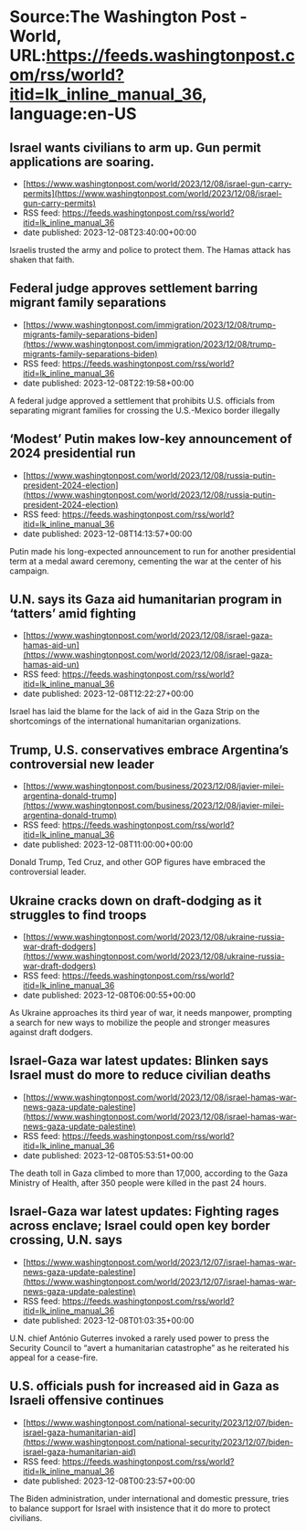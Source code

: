 # Source:The Washington Post - World, URL:https://feeds.washingtonpost.com/rss/world?itid=lk_inline_manual_36, language:en-US

## Israel wants civilians to arm up. Gun permit applications are soaring.
 - [https://www.washingtonpost.com/world/2023/12/08/israel-gun-carry-permits](https://www.washingtonpost.com/world/2023/12/08/israel-gun-carry-permits)
 - RSS feed: https://feeds.washingtonpost.com/rss/world?itid=lk_inline_manual_36
 - date published: 2023-12-08T23:40:00+00:00

Israelis trusted the army and police to protect them. The Hamas attack has shaken that faith.

## Federal judge approves settlement barring migrant family separations
 - [https://www.washingtonpost.com/immigration/2023/12/08/trump-migrants-family-separations-biden](https://www.washingtonpost.com/immigration/2023/12/08/trump-migrants-family-separations-biden)
 - RSS feed: https://feeds.washingtonpost.com/rss/world?itid=lk_inline_manual_36
 - date published: 2023-12-08T22:19:58+00:00

A federal judge approved a settlement that prohibits U.S. officials from separating migrant families for crossing the U.S.-Mexico border illegally

## ‘Modest’ Putin makes low-key announcement of 2024 presidential run
 - [https://www.washingtonpost.com/world/2023/12/08/russia-putin-president-2024-election](https://www.washingtonpost.com/world/2023/12/08/russia-putin-president-2024-election)
 - RSS feed: https://feeds.washingtonpost.com/rss/world?itid=lk_inline_manual_36
 - date published: 2023-12-08T14:13:57+00:00

Putin made his long-expected announcement to run for another presidential term at a medal award ceremony, cementing the war at the center of his campaign.

## U.N. says its Gaza aid humanitarian program in ‘tatters’ amid fighting
 - [https://www.washingtonpost.com/world/2023/12/08/israel-gaza-hamas-aid-un](https://www.washingtonpost.com/world/2023/12/08/israel-gaza-hamas-aid-un)
 - RSS feed: https://feeds.washingtonpost.com/rss/world?itid=lk_inline_manual_36
 - date published: 2023-12-08T12:22:27+00:00

Israel has laid the blame for the lack of aid in the Gaza Strip on the shortcomings of the international humanitarian organizations.

## Trump, U.S. conservatives embrace Argentina’s controversial new leader
 - [https://www.washingtonpost.com/business/2023/12/08/javier-milei-argentina-donald-trump](https://www.washingtonpost.com/business/2023/12/08/javier-milei-argentina-donald-trump)
 - RSS feed: https://feeds.washingtonpost.com/rss/world?itid=lk_inline_manual_36
 - date published: 2023-12-08T11:00:00+00:00

Donald Trump, Ted Cruz, and other GOP figures have embraced the controversial leader.

## Ukraine cracks down on draft-dodging as it struggles to find troops
 - [https://www.washingtonpost.com/world/2023/12/08/ukraine-russia-war-draft-dodgers](https://www.washingtonpost.com/world/2023/12/08/ukraine-russia-war-draft-dodgers)
 - RSS feed: https://feeds.washingtonpost.com/rss/world?itid=lk_inline_manual_36
 - date published: 2023-12-08T06:00:55+00:00

As Ukraine approaches its third year of war, it needs manpower, prompting a search for new ways to mobilize the people and stronger measures against draft dodgers.

## Israel-Gaza war latest updates: Blinken says Israel must do more to reduce civilian deaths
 - [https://www.washingtonpost.com/world/2023/12/08/israel-hamas-war-news-gaza-update-palestine](https://www.washingtonpost.com/world/2023/12/08/israel-hamas-war-news-gaza-update-palestine)
 - RSS feed: https://feeds.washingtonpost.com/rss/world?itid=lk_inline_manual_36
 - date published: 2023-12-08T05:53:51+00:00

The death toll in Gaza climbed to more than 17,000, according to the Gaza Ministry of Health, after 350 people were killed in the past 24 hours.

## Israel-Gaza war latest updates: Fighting rages across enclave; Israel could open key border crossing, U.N. says
 - [https://www.washingtonpost.com/world/2023/12/07/israel-hamas-war-news-gaza-update-palestine](https://www.washingtonpost.com/world/2023/12/07/israel-hamas-war-news-gaza-update-palestine)
 - RSS feed: https://feeds.washingtonpost.com/rss/world?itid=lk_inline_manual_36
 - date published: 2023-12-08T01:03:35+00:00

U.N. chief António Guterres invoked a rarely used power to press the Security Council to “avert a humanitarian catastrophe” as he reiterated his appeal for a cease-fire.

## U.S. officials push for increased aid in Gaza as Israeli offensive continues
 - [https://www.washingtonpost.com/national-security/2023/12/07/biden-israel-gaza-humanitarian-aid](https://www.washingtonpost.com/national-security/2023/12/07/biden-israel-gaza-humanitarian-aid)
 - RSS feed: https://feeds.washingtonpost.com/rss/world?itid=lk_inline_manual_36
 - date published: 2023-12-08T00:23:57+00:00

The Biden administration, under international and domestic pressure, tries to balance support for Israel with insistence that it do more to protect civilians.

